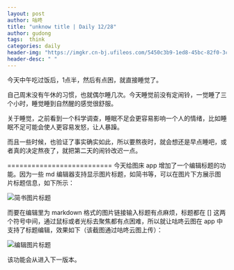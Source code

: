 ```yaml
---
layout: post
author: 咕咚
title: "unknow title | Daily 12/28"
author: gudong
tags:  think
categories: daily
header-img: "https://imgkr.cn-bj.ufileos.com/5450c3b9-1ed8-45bc-82f0-3cf27f422a9f.jpg"
header-desc: " "
---
```



今天中午吃过饭后，1点半，然后有点困，就直接睡觉了。

自己周末没有午休的习惯，也就偶尔睡几次。今天睡觉前没有定闹铃，一觉睡了三个小时，睡觉睡到自然醒的感觉很舒服。

关于睡觉，之前看到一个科学调查，睡眠不足会更容易影响一个人的情绪，比如睡眠不足可能会使人更容易发怒，让人暴躁。

而且一些时候，也验证了事实确实如此，所以要熬夜时，就会想还是早点睡吧，或者真的决定熬夜了，就把第二天的闹铃改迟一点。

==========================
今天给图床 app 增加了一个编辑标题的功能。因为一些 md 编辑器支持显示图片标题，如简书等，可以在图片下方展示图片标题信息，如下所示：

![简书图片标题](https://imgkr.cn-bj.ufileos.com/923bd57f-c82c-4d02-a737-9b4c34d76c31.jpg)

而要在编辑里为 markdown 格式的图片链接输入标题有点麻烦，标题都在 [] 这两个符号中间，通过鼠标或者光标去聚焦都有点困难，所以就让咕咚云图在 app 中支持了标题编辑，效果如下（该截图通过咕咚云图上传）：

![编辑图片标题](https://imgkr.cn-bj.ufileos.com/39942162-f1b3-46fe-80b0-072621832021.jpg)

该功能会从进入下一版本。
